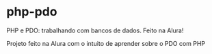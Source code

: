 # php-pdo
 PHP e PDO: trabalhando com bancos de dados. Feito na Alura!
 
 Projeto feito na Alura com o intuito de aprender sobre o PDO com PHP
 
